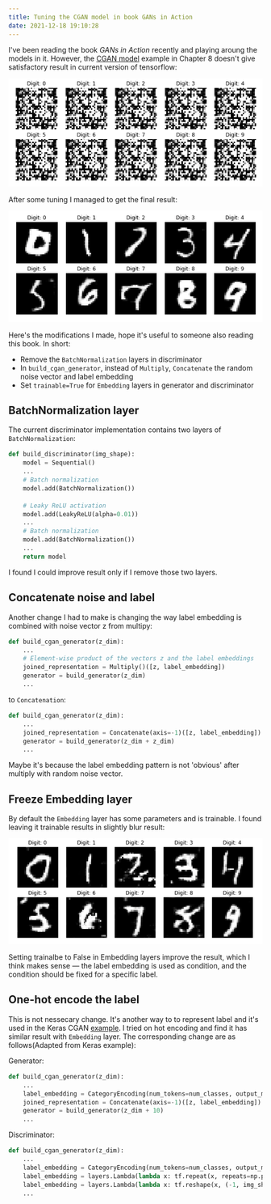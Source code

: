 ```yaml
---
title: Tuning the CGAN model in book GANs in Action
date: 2021-12-18 19:10:28
---
```


I've been reading the book _GANs in Action_ recently and playing aroung the models in it.
However, the [CGAN model](https://github.com/GANs-in-Action/gans-in-action/blob/master/chapter-8/Chapter_8_CGAN.ipynb)
example in Chapter 8 doesn't give satisfactory result in current version of tensorflow:

![Original Result](./original_result.png)

After some tuning I managed to get the final result:

![Final Result](./final_result.png)

Here's the modifications I made, hope it's useful to someone also reading this book. In short:

* Remove the `BatchNormalization` layers in discriminator
* In `build_cgan_generator`, instead of `Multiply`, `Concatenate` the random noise vector and label embedding
* Set `trainable=True` for `Embedding` layers in generator and discriminator

## BatchNormalization layer

The current discriminator implementation contains two layers of `BatchNormalization`:

```python
def build_discriminator(img_shape):
    model = Sequential()
    ...
    # Batch normalization
    model.add(BatchNormalization())

    # Leaky ReLU activation
    model.add(LeakyReLU(alpha=0.01))
    ...
    # Batch normalization
    model.add(BatchNormalization())
    ...
    return model
```

I found I could improve result only if I remove those two layers.

## Concatenate noise and label

Another change I had to make is changing the way label embedding is combined with noise vector z
from multipy:

```python
def build_cgan_generator(z_dim):
    ...
    # Element-wise product of the vectors z and the label embeddings
    joined_representation = Multiply()([z, label_embedding])
    generator = build_generator(z_dim)
    ...
```

to `Concatenation`:

```python
def build_cgan_generator(z_dim):
    ...
    joined_representation = Concatenate(axis=-1)([z, label_embedding])
    generator = build_generator(z_dim + z_dim)
    ...
```

Maybe it's because the label embedding pattern is not 'obvious' after multiply with random noise vector.

## Freeze Embedding layer

By default the `Embedding` layer has some parameters and is trainable. I found leaving it trainable
results in slightly blur result:

![Blur Result](./trainable_false.png)

Setting trainalbe to False in Embedding layers improve the result, which I think  makes sense — the label embedding
is used as condition, and the condition should be fixed for a specific label.

## One-hot encode the label

This is not nessecary change. It's another way to to represent label and it's used in the Keras CGAN [example](https://keras.io/examples/generative/conditional_gan/). I tried on hot encoding and find it has similar result with `Embedding` layer. The corresponding
change are as follows(Adapted from Keras example):

Generator:
```python
def build_cgan_generator(z_dim):
    ...
    label_embedding = CategoryEncoding(num_tokens=num_classes, output_mode="one_hot")(label)
    joined_representation = Concatenate(axis=-1)([z, label_embedding])
    generator = build_generator(z_dim + 10)
    ...
```

Discriminator:
```python
def build_cgan_generator(z_dim):
    ...
    label_embedding = CategoryEncoding(num_tokens=num_classes, output_mode="one_hot")(label)
    label_embedding = layers.Lambda(lambda x: tf.repeat(x, repeats=np.prod(img_shape)))(label_embedding)
    label_embedding = layers.Lambda(lambda x: tf.reshape(x, (-1, img_shape[0], img_shape[1], num_classes)))(label_embedding)
    ...
```